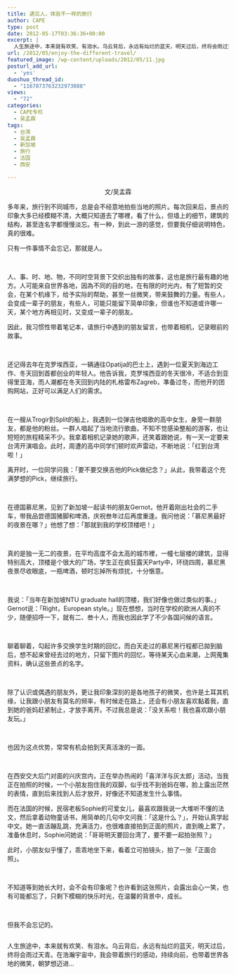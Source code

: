 ```yaml
---
title: 遇见人，体验不一样的旅行
author: CAPE
type: post
date: 2012-05-17T03:36:36+00:00
excerpt: |
  人生旅途中，本来就有欢笑、有泪水。乌云背后，永远有灿烂的蓝天，明天过后，终将会雨过天青。在浩瀚宇宙中，我会带着旅行的感动，持续向前，也带着世界各地的微笑，朝梦想迈进…
url: /2012/05/enjoy-the-different-travel/
featured_image: /wp-content/uploads/2012/05/11.jpg
posturl_add_url:
  - 'yes'
duoshuo_thread_id:
  - "1167873763232973088"
views:
  - "72"
categories:
  - CAPE专栏
  - 吴孟霖
tags:
  - 台湾
  - 吴孟霖
  - 新加坡
  - 旅行
  - 法国
  - 西安

---
```

<p style="text-align: center;">
  文/吴孟霖
</p>

<p style="text-align: center;">
  <p>
    多年来，旅行到不同城市，总是会不经意地拍些当地的照片。每次回来后，景点的印象大多已经模糊不清，大概只知道去了哪裡，看了什么，但墙上的细节，建筑的结构，甚至连名字都慢慢淡忘。有一种，到此一游的感觉，但要我仔细说明特色，真的很难。<br /> <a href="http://www.youzhaopian.com/photo.do?method=view&photoId=2594032.360633283" target="_blank"><img src="http://link2.youzhaopian.com/pplink/JNJPX//tn3SOj2yCs12QNU0/KLEuP6/rZWBsy7D3LWs=.jpg" alt="" /></a>
  </p>
  
  <p>
    只有一件事情不会忘记，那就是人。
  </p>
  
  <p>
    &nbsp;
  </p>
  
  <p>
    人、事、时、地、物，不同时空背景下交织出独有的故事，这也是旅行最有趣的地方。人可能来自世界各地，因為不同的目的地，在有限的时光内，有了短暂的交会，在某个机缘下，给予实际的帮助，甚至一丝微笑，带来鼓舞的力量。有些人，会变成一辈子的朋友，有些人，可能只能留下简单印象，但谁也不知道或许哪一天，某个地方再相见时，又变成一辈子的朋友。<br /> <a href="http://www.youzhaopian.com/photo.do?method=view&photoId=2594037.360633283" target="_blank"><img src="http://link2.youzhaopian.com/pplink/JNJPX//tn3T5tsz/wLZDrrVtzV4/5CAuoN7iKlEGsFs=.jpg" alt="" /></a>
  </p>
  
  <p>
    因此，我习惯性带着笔记本，请旅行中遇到的朋友留言，也带着相机，记录眼前的故事。
  </p>
  
  <p>
    &nbsp;
  </p>
  
  <p>
    还记得去年在克罗埃西亚，一辆通往Opatija的巴士上，遇到一位夏天到海边工作、冬天回到首都创业的年轻人。他告诉我，克罗埃西亚的冬天很冷，不适合到亚得里亚海，而人潮都在冬天回到内陆的札格雷布Zagreb，準备过冬，而他开的团购网站，正好可以满足人们的需求。
  </p>
  
  <p>
    &nbsp;
  </p>
  
  <p>
    在一艘从Trogir到Split的船上，我遇到一位弹吉他唱歌的高中女生，身旁一群朋友，都是他的粉丝。一群人唱起了当地流行歌曲，不知不觉感染整船的游客，也让短短的旅程精采不少。我拿着相机记录她的歌声，还笑着跟她说，有一天一定要来台湾开演唱会。此时，周遭的高中同学们顿时欢声雷动，不断地说：「红到台湾啦！」<br /> <a href="http://www.youzhaopian.com/photo.do?method=view&photoId=2597650.360633283" target="_blank"><img src="http://link2.youzhaopian.com/pplink/JNJPX//tn3RJNzt5OrALdMKj/hV3M67KRcLsEI8shCI=.jpg" alt="" /></a>
  </p>
  
  <p>
    离开时，一位同学问我：「要不要交换吉他的Pick做纪念？」从此，我带着这个充满梦想的Pick，继续旅行。
  </p>
  
  <p>
    &nbsp;
  </p>
  
  <p>
    在德国慕尼黑，见到了新加坡一起读书的朋友Gernot，他开着刚出社会的二手车，带我品尝德国猪脚和啤酒，庆祝叁年过后再度重逢。我问他说：「慕尼黑最好的夜景在哪？」他想了想：「那就到我的学校顶楼吧！」
  </p>
  
  <p>
    &nbsp;
  </p>
  
  <p>
    真的是独一无二的夜景，在平均高度不会太高的城市裡，一幢七层楼的建筑，显得特别高大，顶楼是个很大的广场，学生正在疯狂露天Party中，环绕四周，慕尼黑夜景尽收眼底，一瓶啤酒，顿时忘掉所有烦扰，十分愜意。
  </p>
  
  <p>
    &nbsp;
  </p>
  
  <p>
    我说：「当年在新加坡NTU graduate hall的顶楼，我们好像也做过类似的事。」Gernot说：「Right，European style。」现在想想，当时在学校的欧洲人真的不少，随便招呼一下，就有二、叁十人，而我也因此学了不少各国问候的语言。
  </p>
  
  <p>
    &nbsp;
  </p>
  
  <p>
    聊着聊着，勾起许多交换学生时期的回忆，而白天走过的慕尼黑行程都已拋到脑后，想不起来曾经去过的地方，只留下图片的回忆，等待某天心血来潮，上网蒐集资料，确认这些景点的名字。
  </p>
  
  <p>
    &nbsp;
  </p>
  
  <p>
    除了认识或偶遇的朋友外，更让我印象深刻的是各地孩子的微笑，也许是土耳其机缘，让我跟小朋友有莫名的频率，有时候走在路上，还会有小朋友喜欢黏着我，直到她的爸妈赶紧制止，才放手离开。不过我总是说：「没关系啦！我也喜欢跟小朋友玩。」
  </p>
  
  <p>
    &nbsp;
  </p>
  
  <p>
    也因为这点优势，常常有机会拍到天真活泼的一面。
  </p>
  
  <p>
    &nbsp;
  </p>
  
  <p>
    在西安交大后门对面的兴庆宫内，正在举办热闹的「喜洋洋与灰太郎」活动，当我正在拍照的时候，一个小朋友抱住我的双脚，似乎找不到爸妈在哪，脸上露出茫然的表情，直到后来找到人后才放开，好像还不知道发生什么事情。<br /> <a href="http://www.youzhaopian.com/photo.do?method=view&photoId=2594044.360633283" target="_blank"><img src="http://link2.youzhaopian.com/pplink/JNJPX//tn3SOdplGtrGdAo1OB7xNkVQ0Iv7HkZaglW8=.jpg" alt="" /></a>
  </p>
  
  <p>
    而在法国的时候，民宿老板Sophie的可爱女儿，最喜欢跟我说一大堆听不懂的法文，然后拿着动物童话书，用简单的几句中文问我：「这是什么？」，开始认真学起中文。她一直活蹦乱跳，充满活力，也很难直接拍到正面的照片，直到晚上累了，准备休息时，Sophie问她说：「哥哥明天要回台湾了，要不要一起拍张照？」<br /> <a href="http://www.youzhaopian.com/photo.do?method=view&photoId=2597652.360633283" target="_blank"><img src="http://link2.youzhaopian.com/pplink/JNJPX//tn3T37yDgMXDr+puq5VrpN8B9ZuT8bm6gOOc=.jpg" alt="" /></a>
  </p>
  
  <p>
    此时，小朋友似乎懂了，乖乖地坐下来，看着立可拍镜头，拍了一张「正面合照」。
  </p>
  
  <p>
    &nbsp;
  </p>
  
  <p>
    不知道等到她长大时，会不会有印象呢？也许看到这张照片，会露出会心一笑，也有可能都忘了，只剩下模糊的快乐时光，在温馨的背景中，成长。
  </p>
  
  <p>
    &nbsp;
  </p>
  
  <p>
    但我不会忘记的。
  </p>
  
  <p>
    <img src="http://link2.youzhaopian.com/pplink/JNJPX//tn3TStWA2k6AIYAAgBvtEMe3FUkloKH39uik=.jpg" alt="" />
  </p>
  
  <p>
    人生旅途中，本来就有欢笑、有泪水。乌云背后，永远有灿烂的蓝天，明天过后，终将会雨过天青。在浩瀚宇宙中，我会带着旅行的感动，持续向前，也带着世界各地的微笑，朝梦想迈进…
  </p>